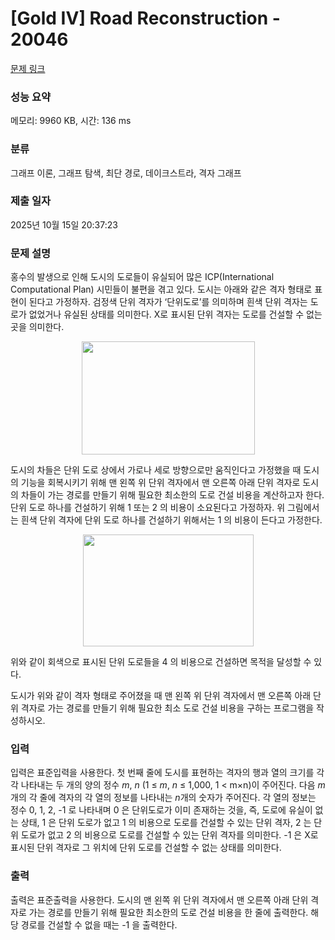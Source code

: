 # [Gold IV] Road Reconstruction - 20046 

[문제 링크](https://www.acmicpc.net/problem/20046) 

### 성능 요약

메모리: 9960 KB, 시간: 136 ms

### 분류

그래프 이론, 그래프 탐색, 최단 경로, 데이크스트라, 격자 그래프

### 제출 일자

2025년 10월 15일 20:37:23

### 문제 설명

<p>홍수의 발생으로 인해 도시의 도로들이 유실되어 많은 ICP(International Computational Plan) 시민들이 불편을 겪고 있다. 도시는 아래와 같은 격자 형태로 표현이 된다고 가정하자. 검정색 단위 격자가 ‘단위도로’를 의미하며 흰색 단위 격자는 도로가 없었거나 유실된 상태를 의미한다. X로 표시된 단위 격자는 도로를 건설할 수 없는 곳을 의미한다.</p>

<p style="text-align: center;"><img alt="" src="https://upload.acmicpc.net/df7d65d1-1d60-4456-9c6e-a6803e331039/-/preview/" style="width: 277px; height: 181px;"></p>

<p>도시의 차들은 단위 도로 상에서 가로나 세로 방향으로만 움직인다고 가정했을 때 도시의 기능을 회복시키기 위해 맨 왼쪽 위 단위 격자에서 맨 오른쪽 아래 단위 격자로 도시의 차들이 가는 경로를 만들기 위해 필요한 최소한의 도로 건설 비용을 계산하고자 한다. 단위 도로 하나를 건설하기 위해 1 또는 2 의 비용이 소요된다고 가정하자. 위 그림에서는 흰색 단위 격자에 단위 도로 하나를 건설하기 위해서는 1 의 비용이 든다고 가정한다.</p>

<p style="text-align: center;"><img alt="" src="https://upload.acmicpc.net/d9529215-aabf-4b65-875a-94bd6752386c/-/preview/" style="width: 273px; height: 179px;"></p>

<p>위와 같이 회색으로 표시된 단위 도로들을 4 의 비용으로 건설하면 목적을 달성할 수 있다.</p>

<p>도시가 위와 같이 격자 형태로 주어졌을 때 맨 왼쪽 위 단위 격자에서 맨 오른쪽 아래 단위 격자로 가는 경로를 만들기 위해 필요한 최소 도로 건설 비용을 구하는 프로그램을 작성하시오.</p>

### 입력 

 <p>입력은 표준입력을 사용한다. 첫 번째 줄에 도시를 표현하는 격자의 행과 열의 크기를 각각 나타내는 두 개의 양의 정수 <em>m</em>, <em>n</em> (1 ≤ <em>m</em>, <em>n</em> ≤ 1,000, 1 < m×n)이 주어진다. 다음 <em>m</em>개의 각 줄에 격자의 각 열의 정보를 나타내는 <em>n</em>개의 숫자가 주어진다. 각 열의 정보는 정수 0, 1, 2, -1 로 나타내며 0 은 단위도로가 이미 존재하는 것을, 즉, 도로에 유실이 없는 상태, 1 은 단위 도로가 없고 1 의 비용으로 도로를 건설할 수 있는 단위 격자, 2 는 단위 도로가 없고 2 의 비용으로 도로를 건설할 수 있는 단위 격자를 의미한다. -1 은 X로 표시된 단위 격자로 그 위치에 단위 도로를 건설할 수 없는 상태를 의미한다.</p>

### 출력 

 <p>출력은 표준출력을 사용한다. 도시의 맨 왼쪽 위 단위 격자에서 맨 오른쪽 아래 단위 격자로 가는 경로를 만들기 위해 필요한 최소한의 도로 건설 비용을 한 줄에 출력한다. 해당 경로를 건설할 수 없을 때는 -1 을 출력한다.</p>


